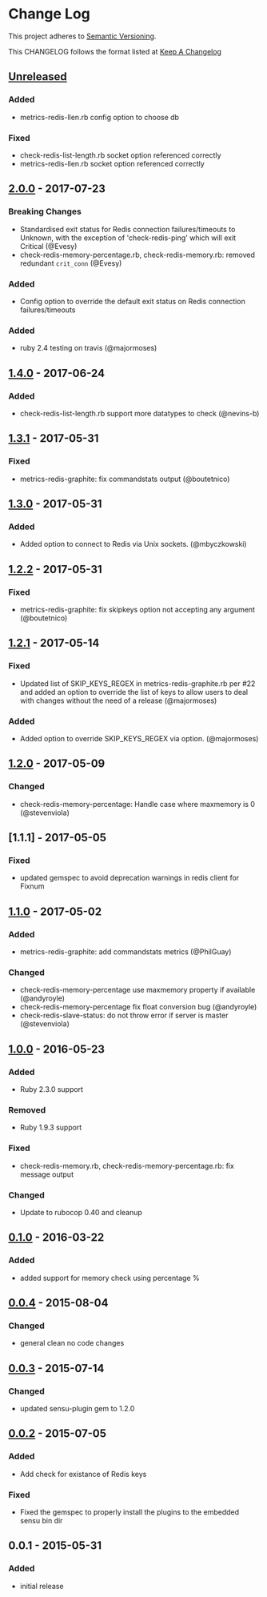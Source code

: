 # Change Log
This project adheres to [Semantic Versioning](http://semver.org/).

This CHANGELOG follows the format listed at [Keep A Changelog](http://keepachangelog.com/)

## [Unreleased]
### Added
- metrics-redis-llen.rb config option to choose db

### Fixed
- check-redis-list-length.rb socket option referenced correctly
- metrics-redis-llen.rb socket option referenced correctly

## [2.0.0] - 2017-07-23
### Breaking Changes
- Standardised exit status for Redis connection failures/timeouts to Unknown, with the exception of 'check-redis-ping' which will exit Critical (@Evesy)
- check-redis-memory-percentage.rb, check-redis-memory.rb: removed redundant `crit_conn` (@Evesy)

### Added
- Config option to override the default exit status on Redis connection failures/timeouts

### Added
- ruby 2.4 testing on travis (@majormoses)

## [1.4.0] - 2017-06-24
### Added
- check-redis-list-length.rb support more datatypes to check (@nevins-b)

## [1.3.1] - 2017-05-31
### Fixed
- metrics-redis-graphite: fix commandstats output (@boutetnico)

## [1.3.0] - 2017-05-31
### Added
- Added option to connect to Redis via Unix sockets. (@mbyczkowski)

## [1.2.2] - 2017-05-31
### Fixed
- metrics-redis-graphite: fix skipkeys option not accepting any argument (@boutetnico)

## [1.2.1] - 2017-05-14
### Fixed
- Updated list of SKIP_KEYS_REGEX in metrics-redis-graphite.rb per #22 and added an option to override the list of keys to allow users to deal with changes without the need of a release (@majormoses)

### Added
- Added option to override SKIP_KEYS_REGEX via option. (@majormoses)
## [1.2.0] - 2017-05-09
### Changed
- check-redis-memory-percentage: Handle case where maxmemory is 0 (@stevenviola)

## [1.1.1] - 2017-05-05
### Fixed
- updated gemspec to avoid deprecation warnings in redis client for Fixnum

## [1.1.0] - 2017-05-02
### Added
- metrics-redis-graphite: add commandstats metrics (@PhilGuay)
### Changed
- check-redis-memory-percentage use maxmemory property if available (@andyroyle)
- check-redis-memory-percentage fix float conversion bug (@andyroyle)
- check-redis-slave-status: do not throw error if server is master (@stevenviola)

## [1.0.0] - 2016-05-23
### Added
- Ruby 2.3.0 support

### Removed
- Ruby 1.9.3 support

### Fixed
- check-redis-memory.rb, check-redis-memory-percentage.rb: fix message output

### Changed
- Update to rubocop 0.40 and cleanup

## [0.1.0] - 2016-03-22
### Added
- added support for memory check using percentage %

## [0.0.4] - 2015-08-04
### Changed
- general clean no code changes

## [0.0.3] - 2015-07-14
### Changed
- updated sensu-plugin gem to 1.2.0

## [0.0.2] - 2015-07-05
### Added
- Add check for existance of Redis keys

### Fixed
- Fixed the gemspec to properly install the plugins to the embedded sensu bin dir

## 0.0.1 - 2015-05-31
### Added
- initial release

[Unreleased]: https://github.com/sensu-plugins/sensu-plugins-redis/compare/2.0.0...HEAD
[2.0.0]: https://github.com/sensu-plugins/sensu-plugins-redis/compare/1.4.0...2.0.0
[1.4.0]: https://github.com/sensu-plugins/sensu-plugins-redis/compare/1.3.1...1.4.0
[1.3.1]: https://github.com/sensu-plugins/sensu-plugins-redis/compare/1.3.0...1.3.1
[1.3.0]: https://github.com/sensu-plugins/sensu-plugins-redis/compare/1.2.2...1.3.0
[1.2.2]: https://github.com/sensu-plugins/sensu-plugins-redis/compare/1.2.1...1.2.2
[1.2.1]: https://github.com/sensu-plugins/sensu-plugins-redis/compare/1.2.0...1.2.1
[1.2.0]: https://github.com/sensu-plugins/sensu-plugins-redis/compare/1.1.0...1.2.0
[1.1.0]: https://github.com/sensu-plugins/sensu-plugins-redis/compare/1.0.0...1.1.0
[1.0.0]: https://github.com/sensu-plugins/sensu-plugins-redis/compare/0.1.0...1.0.0
[0.1.0]: https://github.com/sensu-plugins/sensu-plugins-redis/compare/0.0.4...0.1.0
[0.0.4]: https://github.com/sensu-plugins/sensu-plugins-redis/compare/0.0.3...0.0.4
[0.0.3]: https://github.com/sensu-plugins/sensu-plugins-redis/compare/0.0.2...0.0.3
[0.0.2]: https://github.com/sensu-plugins/sensu-plugins-redis/compare/0.0.1...0.0.2
